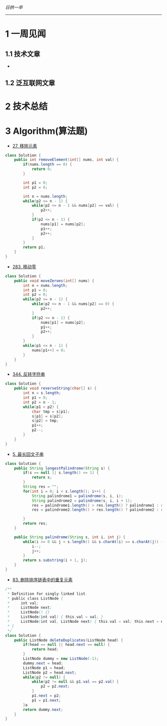 
*日拱一卒*

_________________

# 1 一周见闻

## 1.1 技术文章
+

## 1.2 泛互联网文章



# 2 技术总结



# 3 Algorithm(算法题)

+ [27. 移除元素](https://leetcode.cn/problems/remove-element/description/)
```java
class Solution {
    public int removeElement(int[] nums, int val) {
        if(nums.length == 0) {
            return 0;
        }

        int p1 = 0;
        int p2 = 0;

        int n = nums.length;
        while(p2 <= n - 1) {
            while(p2 <= n - 1 && nums[p2] == val) {
                p2++;
            }
            if(p2 <= n - 1) {
                nums[p1] = nums[p2];
                p1++;
                p2++;
            }
        }
        return p1;
    }
} 
```


+ [283. 移动零](https://leetcode.cn/problems/move-zeroes/description/)
```java
class Solution {
    public void moveZeroes(int[] nums) {
        int n = nums.length;
        int p1 = 0;
        int p2 = 0;
        while(p2 <= n - 1) {
            while(p2 <= n - 1 && nums[p2] == 0) {
                p2++;
            }
            if(p2 <= n - 1) {
                nums[p1] = nums[p2];
                p1++;
                p2++;
            }
        }
        while(p1 <= n - 1) {
            nums[p1++] = 0;
        }
    }
} 
```


+ [344. 反转字符串](https://leetcode.cn/problems/reverse-string/description/)
```java
class Solution {
    public void reverseString(char[] s) {
        int n = s.length;
        int p1 = 0;
        int p2 = n - 1;
        while(p1 < p2) {
            char tmp = s[p1];
            s[p1] = s[p2];
            s[p2] = tmp;
            p1++;
            p2--;
        }
    }
} 
```

+ [5. 最长回文子串](https://leetcode.cn/problems/longest-palindromic-substring/description/)
```java
class Solution {
    public String longestPalindrome(String s) {
        if(s == null || s.length() <= 1) {
            return s;
        }
        String res = "";
        for(int i = 0; i < s.length(); i++) {
            String palindrome1 = palindrome(s, i, i);
            String palindrome2 = palindrome(s, i, i + 1);
            res = palindrome1.length() > res.length() ? palindrome1 : res;
            res = palindrome2.length() > res.length() ? palindrome2 : res;

        }
        return res;
    }

    public String palindrome(String s, int i, int j) {
        while(i >= 0 && j < s.length() && s.charAt(i) == s.charAt(j)) {
            i--;
            j++;
        }
        return s.substring(i + 1, j);
    }
} 
```

+ [83. 删除排序链表中的重复元素](https://leetcode.cn/problems/remove-duplicates-from-sorted-list/description/)
```java
/**
 * Definition for singly-linked list.
 * public class ListNode {
 *     int val;
 *     ListNode next;
 *     ListNode() {}
 *     ListNode(int val) { this.val = val; }
 *     ListNode(int val, ListNode next) { this.val = val; this.next = next; }
 * }
 */
class Solution {
    public ListNode deleteDuplicates(ListNode head) {
        if(head == null || head.next == null) {
            return head;
        }
        ListNode dummy = new ListNode(-1);
        dummy.next = head;
        ListNode p1 = head;
        ListNode p2 = head.next;
        while(p2 != null) {
            while(p2 != null && p1.val == p2.val) {
                p2 = p2.next;
            }
            p1.next = p2;
            p1 = p1.next;
        }a
        return dummy.next;
    }
}
```





















